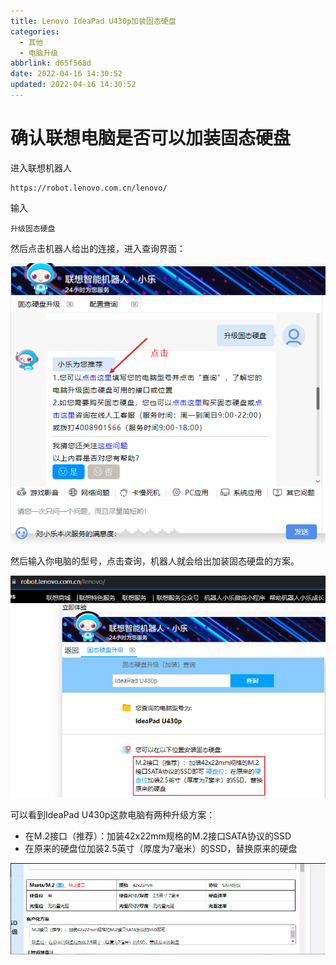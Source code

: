 ```yaml
---
title: Lenovo IdeaPad U430p加装固态硬盘
categories:
  - 其他
  - 电脑升级
abbrlink: d65f568d
date: 2022-04-16 14:30:52
updated: 2022-04-16 14:30:52
---
```

# 确认联想电脑是否可以加装固态硬盘
进入联想机器人
```
https://robot.lenovo.com.cn/lenovo/
```

输入
```
升级固态硬盘
```

然后点击机器人给出的连接，进入查询界面：

![image-20220416144914842](https://raw.githubusercontent.com/lanlan2017/images/master/Blog/2022/04/20220416144914.png)

然后输入你电脑的型号，点击查询，机器人就会给出加装固态硬盘的方案。
<!-- more -->

![image-20220416143816615](https://raw.githubusercontent.com/lanlan2017/images/master/Blog/2022/04/20220416143816.png)

可以看到IdeaPad U430p这款电脑有两种升级方案：
- 在M.2接口（推荐）：加装42x22mm规格的M.2接口SATA协议的SSD
- 在原来的硬盘位加装2.5英寸（厚度为7毫米）的SSD，替换原来的硬盘


![image-20220416143835504](https://raw.githubusercontent.com/lanlan2017/images/master/Blog/2022/04/20220416143835.png)
